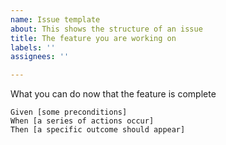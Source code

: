 ```yaml
---
name: Issue template
about: This shows the structure of an issue
title: The feature you are working on
labels: ''
assignees: ''

---
```


What you can do now that the feature is complete

```gherkin
Given [some preconditions]
When [a series of actions occur]
Then [a specific outcome should appear]
```

